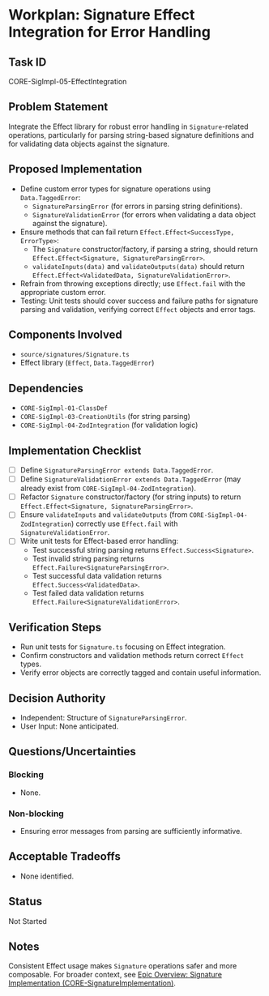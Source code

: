# Workplan: Signature Effect Integration for Error Handling

## Task ID
CORE-SigImpl-05-EffectIntegration

## Problem Statement
Integrate the Effect library for robust error handling in `Signature`-related operations, particularly for parsing string-based signature definitions and for validating data objects against the signature.

## Proposed Implementation
- Define custom error types for signature operations using `Data.TaggedError`:
    - `SignatureParsingError` (for errors in parsing string definitions).
    - `SignatureValidationError` (for errors when validating a data object against the signature).
- Ensure methods that can fail return `Effect.Effect<SuccessType, ErrorType>`:
    - The `Signature` constructor/factory, if parsing a string, should return `Effect.Effect<Signature, SignatureParsingError>`.
    - `validateInputs(data)` and `validateOutputs(data)` should return `Effect.Effect<ValidatedData, SignatureValidationError>`.
- Refrain from throwing exceptions directly; use `Effect.fail` with the appropriate custom error.
- Testing: Unit tests should cover success and failure paths for signature parsing and validation, verifying correct `Effect` objects and error tags.

## Components Involved
- `source/signatures/Signature.ts`
- Effect library (`Effect`, `Data.TaggedError`)

## Dependencies
- `CORE-SigImpl-01-ClassDef`
- `CORE-SigImpl-03-CreationUtils` (for string parsing)
- `CORE-SigImpl-04-ZodIntegration` (for validation logic)

## Implementation Checklist
- [ ] Define `SignatureParsingError extends Data.TaggedError`.
- [ ] Define `SignatureValidationError extends Data.TaggedError` (may already exist from `CORE-SigImpl-04-ZodIntegration`).
- [ ] Refactor `Signature` constructor/factory (for string inputs) to return `Effect.Effect<Signature, SignatureParsingError>`.
- [ ] Ensure `validateInputs` and `validateOutputs` (from `CORE-SigImpl-04-ZodIntegration`) correctly use `Effect.fail` with `SignatureValidationError`.
- [ ] Write unit tests for Effect-based error handling:
    - Test successful string parsing returns `Effect.Success<Signature>`.
    - Test invalid string parsing returns `Effect.Failure<SignatureParsingError>`.
    - Test successful data validation returns `Effect.Success<ValidatedData>`.
    - Test failed data validation returns `Effect.Failure<SignatureValidationError>`.

## Verification Steps
- Run unit tests for `Signature.ts` focusing on Effect integration.
- Confirm constructors and validation methods return correct `Effect` types.
- Verify error objects are correctly tagged and contain useful information.

## Decision Authority
- Independent: Structure of `SignatureParsingError`.
- User Input: None anticipated.

## Questions/Uncertainties
### Blocking
- None.

### Non-blocking
- Ensuring error messages from parsing are sufficiently informative.

## Acceptable Tradeoffs
- None identified.

## Status
Not Started

## Notes
Consistent Effect usage makes `Signature` operations safer and more composable.
For broader context, see [Epic Overview: Signature Implementation (CORE-SignatureImplementation)](../../docs/planning/workplans/CORE-SignatureImplementation.md).